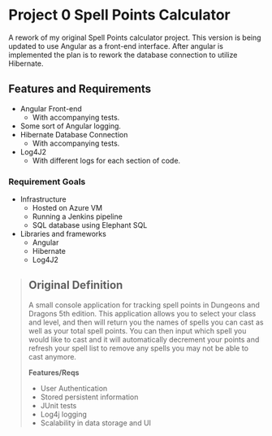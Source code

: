 # Project 0 Spell Points Calculator

A rework of my original Spell Points calculator project. This version is being updated to use Angular as a front-end interface. After angular is implemented the plan is to rework the database connection to utilize Hibernate.

## Features and Requirements

- Angular Front-end
  - With accompanying tests.
- Some sort of Angular logging.
- Hibernate Database Connection
  - With accompanying tests.
- Log4J2
  - With different logs for each section of code.

### Requirement Goals

- Infrastructure
  - Hosted on Azure VM
  - Running a Jenkins pipeline
  - SQL database using Elephant SQL
- Libraries and frameworks
  - Angular
  - Hibernate
  - Log4J2
  
> ## Original Definition
>
> A small console application for tracking spell points in Dungeons and Dragons 5th edition. This application allows you to select your class and level, and then will return you the names of spells you can cast as well as your total spell points. You can then input which spell you would like to cast and it will automatically decrement your points and refresh your spell list to remove any spells you may not be able to cast anymore.
>
> **Features/Reqs**
>
>- User Authentication
>- Stored persistent information
>- JUnit tests
>- Log4j logging
>- Scalability in data storage and UI
